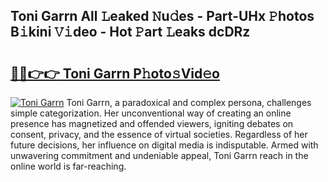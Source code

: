 ## Toni Garrn All 𝙻eaked 𝙽u𝚍es - Part-UHx 𝙿hotos B𝚒kini 𝚅𝚒deo - Hot 𝙿art 𝙻eaks dcDRz

# <h2><a href="http://ld0t6l3.urlbe.top/?page=Toni+Garrn">🔗🔗👉👉 Toni Garrn P𝚑oto𝚜Vid𝚎o</a></h2>

[![Toni Garrn](https://i.imgur.com/eBuTRDB.gif)](http://ld0t6l3.urlbe.top/?page=Toni+Garrn)
Toni Garrn, a paradoxical and complex persona, challenges simple categorization. Her unconventional way of creating an online presence has magnetized and offended viewers, igniting debates on consent, privacy, and the essence of virtual societies. Regardless of her future decisions, her influence on digital media is indisputable. Armed with unwavering commitment and undeniable appeal, Toni Garrn reach in the online world is far-reaching.
